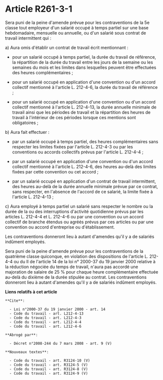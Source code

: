 # Article R261-3-1

Sera puni de la peine d'amende prévue pour les contraventions de la 5e classe tout employeur d'un salarié occupé à temps
partiel sur une base hebdomadaire, mensuelle ou annuelle, ou d'un salarié sous contrat de travail intermittent qui :

a) Aura omis d'établir un contrat de travail écrit mentionnant :

- pour un salarié occupé à temps partiel, la durée du travail de référence, la répartition de la durée du travail entre les
jours de la semaine ou les semaines du mois et les limites dans lesquelles peuvent être effectuées des heures
complémentaires ;

- pour un salarié occupé en application d'une convention ou d'un accord collectif mentionné à l'article L. 212-4-6, la durée
du travail de référence ;

- pour un salarié occupé en application d'une convention ou d'un accord collectif mentionné à l'article L. 212-4-13, la durée
annuelle minimale de travail ainsi que les périodes de travail et la répartition des heures de travail à l'intérieur de ces
périodes lorsque ces mentions sont obligatoires ;

b) Aura fait effectuer :

- par un salarié occupé à temps partiel, des heures complémentaires sans respecter les limites fixées par l'article L.
212-4-3 ou par les conventions ou accords collectifs prévus par l'article L. 212-4-4 ;

- par un salarié occupé en application d'une convention ou d'un accord collectif mentionné à l'article L. 212-4-6, des heures
au-delà des limites fixées par cette convention ou cet accord ;

- par un salarié occupé en application d'un contrat de travail intermittent, des heures au-delà de la durée annuelle minimale
prévue par ce contrat, sans respecter, en l'absence de l'accord de ce salarié, la limite fixée à l'article L. 212-4-13 ;

c) Aura employé à temps partiel un salarié sans respecter le nombre ou la durée de la ou des interruptions d'activité
quotidienne prévus par les articles L. 212-4-4 et L. 212-4-6 ou par une convention ou un accord collectif de branche étendus
ou agréés prévus par ces articles ou par une convention ou accord d'entreprise ou d'établissement.

Les contraventions donneront lieu à autant d'amendes qu'il y a de salariés indûment employés.

Sera puni de la peine d'amende prévue pour les contraventions de la quatrième classe quiconque, en violation des dispositions
de l'article L. 212-4-4 ou du II de l'article 14 de la loi n° 2000-37 du 19 janvier 2000 relative à la réduction négociée du
temps de travail, n'aura pas accordé une majoration de salaire de 25 % pour chaque heure complémentaire effectuée au-delà du
dixième de la durée stipulée au contrat. Les contraventions donneront lieu à autant d'amendes qu'il y a de salariés indûment
employés.

**Liens relatifs à cet article**

	**Cite**:

	  - Loi n°2000-37 du 19 janvier 2000 - art. 14
	  - Code du travail - art. L212-4-13
	  - Code du travail - art. L212-4-3
	  - Code du travail - art. L212-4-4
	  - Code du travail - art. L212-4-6

	**Abrogé par**:

	  - Décret n°2008-244 du 7 mars 2008 - art. 9 (V)

	**Nouveaux textes**:

	  - Code du travail - art. R3124-10 (V)
	  - Code du travail - art. R3124-5 (V)
	  - Code du travail - art. R3124-8 (V)
	  - Code du travail - art. R3124-9 (V)
